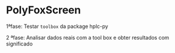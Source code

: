 # PolyFoxScreen

1ªfase:
Testar `toolbox` da package hplc-py 

2 ªfase:
Analisar dados reais com a tool box e obter resultados com significado
